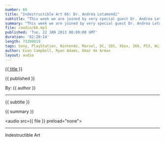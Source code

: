 ```yaml
---
number: 66
title: "Indestructible Art 66: Dr. Andrea Letamendi"
subtitle: "This week we are joined by very special guest Dr. Andrea Letamendi. A certified Clinical Psychologist, blogger, cosplayer, convention speaker, and Star Wars enthusiast."
summary: "This week we are joined by very special guest Dr. Andrea Letamendi (@ArkhamAsylumDoc on twitter). A certified Psychologist, blogger, cosplayer, convention speaker, and Star Wars enthusiast. She tells us about her work in helping different comic writers create better characters, and how she came to be a character herself. Her expertise helps us to understand many different topics, ranging from the development of villains to the current public outlook on violence in media. We can’t thank her enough for coming on the show, and hope you all enjoy our chat as much as we did."
file: /audio/66.mp3
published: 'Tue, 22 JAN 2013 00:00:00 GMT'
duration: '02:28:14'
length: 71209819
tags: Sony, PlayStation, Nintendo, Marvel, DC, 3DS, Xbox, 360, PS3, Wii, WiiU, PSN, XBLA, Video Games, Comics, Games, Indestructible Art, Andrea Letamendi, Batgirl, Gail Simone, Batgirl 16, Death in the Family, Heroes, Villains
author: Evan Campbell, Ryan Adams, Omar de Armas
layout: audio
---
```


<a href="../episodes/{{ number }}.html" class='postTitleLink'><p class='postTitle'>{{ title }}</p></a>
<p class='postPublished'>{{ published }}</p>
<p class='postAuthor'>By: {{ author }}</p>
<hr>
{{ subtitle }}  
  
{{ summary }}  

<audio src={{ file }} preload="none"></audio>

- - -
Indestructible Art